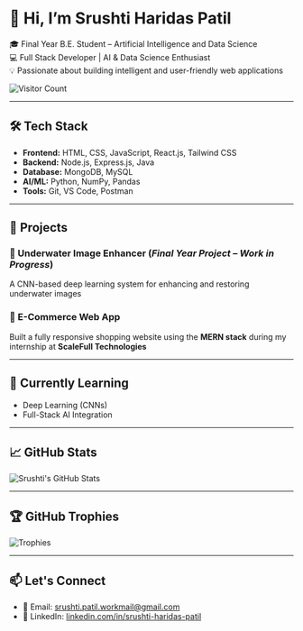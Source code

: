 # 👋 Hi, I’m Srushti Haridas Patil

🎓 Final Year B.E. Student – Artificial Intelligence and Data Science  
💻 Full Stack Developer | AI & Data Science Enthusiast  
💡 Passionate about building intelligent and user-friendly web applications

![Visitor Count](https://komarev.com/ghpvc/?username=srushti200&label=Profile%20Views&color=0e75b6&style=flat)

---

## 🛠️ Tech Stack

- **Frontend:** HTML, CSS, JavaScript, React.js, Tailwind CSS  
- **Backend:** Node.js, Express.js, Java  
- **Database:** MongoDB, MySQL  
- **AI/ML:** Python, NumPy, Pandas  
- **Tools:** Git, VS Code, Postman

---

## 🚀 Projects

### 🌊 Underwater Image Enhancer (*Final Year Project – Work in Progress*)  
A CNN-based deep learning system for enhancing and restoring underwater images

### 🛒 E-Commerce Web App  
Built a fully responsive shopping website using the **MERN stack** during my internship at **ScaleFull Technologies**

---

## 🌱 Currently Learning

- Deep Learning (CNNs)  
- Full-Stack AI Integration

---

## 📈 GitHub Stats

![Srushti's GitHub Stats](https://github-readme-stats.vercel.app/api?username=srushti200&show_icons=true&theme=radical)

---

## 🏆 GitHub Trophies

![Trophies](https://github-profile-trophy.vercel.app/?username=srushti200&theme=radical&margin-w=10&margin-h=10)

---

## 📫 Let's Connect

- 📧 Email: [srushti.patil.workmail@gmail.com](mailto:srushti.patil.workmail@gmail.com)  
- 💼 LinkedIn: [linkedin.com/in/srushti-haridas-patil](https://www.linkedin.com/in/srushti-haridas-patil)
